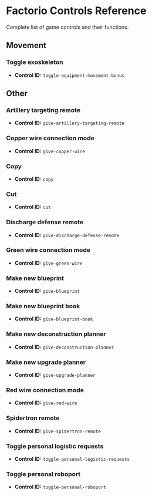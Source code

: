 # Factorio Controls Reference

Complete list of game controls and their functions.

## Movement

### Toggle exoskeleton
- **Control ID:** `toggle-equipment-movement-bonus`

## Other

### Artillery targeting remote
- **Control ID:** `give-artillery-targeting-remote`

### Copper wire connection mode
- **Control ID:** `give-copper-wire`

### Copy
- **Control ID:** `copy`

### Cut
- **Control ID:** `cut`

### Discharge defense remote
- **Control ID:** `give-discharge-defense-remote`

### Green wire connection mode
- **Control ID:** `give-green-wire`

### Make new blueprint
- **Control ID:** `give-blueprint`

### Make new blueprint book
- **Control ID:** `give-blueprint-book`

### Make new deconstruction planner
- **Control ID:** `give-deconstruction-planner`

### Make new upgrade planner
- **Control ID:** `give-upgrade-planner`

### Red wire connection mode
- **Control ID:** `give-red-wire`

### Spidertron remote
- **Control ID:** `give-spidertron-remote`

### Toggle personal logistic requests
- **Control ID:** `toggle-personal-logistic-requests`

### Toggle personal roboport
- **Control ID:** `toggle-personal-roboport`

